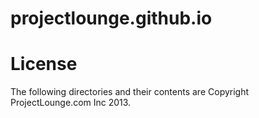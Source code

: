projectlounge.github.io
=======================

License
=======
The following directories and their contents are Copyright ProjectLounge.com Inc 2013.  
